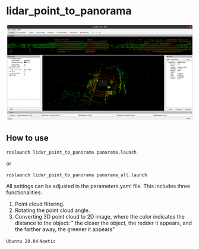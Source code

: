 # lidar_point_to_panorama
![Demo Image](./images/Demo.png)

## How to use

	roslaunch lidar_point_to_panorama panorama.launch
or
	
    roslaunch lidar_point_to_panorama panorama_all.launch 

All settings can be adjusted in the parameters.yaml file. This includes three functionalities:

1. Point cloud filtering.
2. Rotating the point cloud angle.
3. Converting 3D point cloud to 2D image, where the color indicates the distance to the object: " the closer the object, the redder it appears, and the farther away, the greener it appears"

`Ubuntu 20.04` `Noetic`